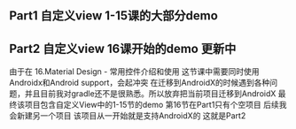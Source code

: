 ## Part1 自定义view 1-15课的大部分demo

## Part2 自定义view 16课开始的demo 更新中


由于在 16.Material Design - 常用控件介绍和使用 这节课中需要同时使用Androidx和Android support，会起冲突 在迁移到AndroidX的时候遇到各种问题，并且目前我对gradle还不是很熟悉。所以放弃把当前项目迁移到AndroidX
最终该项目包含自定义View中的1-15节的demo 第16节在Part1只有个空项目
后续我会新建另一个项目 该项目从一开始就是支持AndroidX的 这就是Part2
